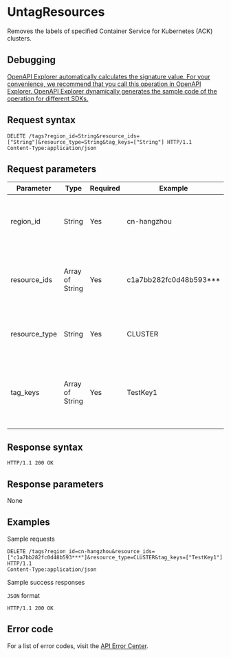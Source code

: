 # UntagResources

Removes the labels of specified Container Service for Kubernetes \(ACK\) clusters.

## Debugging

[OpenAPI Explorer automatically calculates the signature value. For your convenience, we recommend that you call this operation in OpenAPI Explorer. OpenAPI Explorer dynamically generates the sample code of the operation for different SDKs.](https://api.aliyun.com/#product=CS&api=UntagResources&type=ROA&version=2015-12-15)

## Request syntax

```
DELETE /tags?region_id=String&resource_ids=["String"]&resource_type=String&tag_keys=["String"] HTTP/1.1
Content-Type:application/json
```

## Request parameters

|Parameter|Type|Required|Example|Description|
|---------|----|--------|-------|-----------|
|region\_id|String|Yes|cn-hangzhou|The ID of the region where the resources are deployed. |
|resource\_ids|Array of String|Yes|c1a7bb282fc0d48b593\*\*\*|The IDs of the resources. You can specify up to 50 resources. |
|resource\_type|String|Yes|CLUSTER|The type of the resources. Valid value: `CLUSTER`. |
|tag\_keys|Array of String|Yes|TestKey1|The keys of the labels that you want to remove. You can specify up to 20 keys. |

## Response syntax

```
HTTP/1.1 200 OK
```

## Response parameters

None

## Examples

Sample requests

```
DELETE /tags?region_id=cn-hangzhou&resource_ids=["c1a7bb282fc0d48b593***"]&resource_type=CLUSTER&tag_keys=["TestKey1"] HTTP/1.1 
Content-Type:application/json
```

Sample success responses

`JSON` format

```
HTTP/1.1 200 OK
```

## Error code

For a list of error codes, visit the [API Error Center](https://error-center.alibabacloud.com/status/product/CS).

